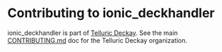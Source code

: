 # Contributing to ionic_deckhandler

ionic_deckhandler is part of [Telluric
Deckay](https://github.com/TelluricDeckay). See the main
[CONTRIBUTING.md](https://github.com/TelluricDeckay/telluricdeckay/blob/trunk/CONTRIBUTING.md)
doc for the Telluric Deckay organization.
